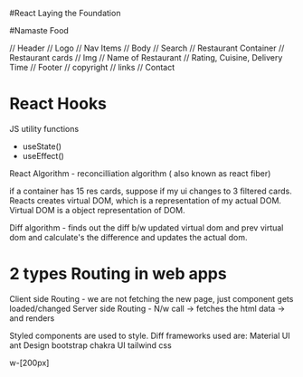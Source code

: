#React Laying the Foundation

#Namaste Food

 // Header
    // Logo
    // Nav Items
// Body
    // Search 
    // Restaurant Container
    // Restaurant cards
    //      Img
    //      Name of Restaurant
    //      Rating, Cuisine, Delivery Time
// Footer
    // copyright
    // links
    // Contact

# React Hooks

JS utility functions
- useState()
- useEffect()

React Algorithm - reconcilliation algorithm ( also known as react fiber)

if a container has 15 res cards, suppose if my ui changes to 3 filtered cards. 
Reacts creates virtual DOM, which is a representation of my actual DOM. Virtual DOM is a object representation of DOM.

Diff algorithm - finds out the diff b/w updated virtual dom and prev virtual dom and calculate's the difference and updates the actual dom.

# 2 types Routing in web apps
Client side Routing - we are not fetching the new page, just component gets loaded/changed
Server side Routing - N/w call -> fetches the html data -> and renders

Styled components are used to style.
Diff frameworks used are:
Material UI
ant Design
bootstrap
chakra UI
tailwind css

<!-- to modify tailwind  or hardcode -->
w-[200px]
